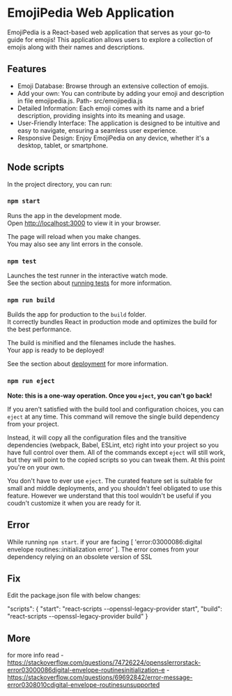 # EmojiPedia Web Application
EmojiPedia is a React-based web application that serves as your go-to guide for emojis! This application allows users to explore a collection of emojis along with their names and descriptions.

## Features
- Emoji Database: Browse through an extensive collection of emojis.
- Add your own: You can contribute by adding your emoji and description in file emojipedia.js. Path- src/emojipedia.js
- Detailed Information: Each emoji comes with its name and a brief description, providing insights into its meaning and usage.
- User-Friendly Interface: The application is designed to be intuitive and easy to navigate, ensuring a seamless user experience.
- Responsive Design: Enjoy EmojiPedia on any device, whether it's a desktop, tablet, or smartphone.

## Node scripts

In the project directory, you can run:

### `npm start`

Runs the app in the development mode.\
Open [http://localhost:3000](http://localhost:3000) to view it in your browser.

The page will reload when you make changes.\
You may also see any lint errors in the console.

### `npm test`

Launches the test runner in the interactive watch mode.\
See the section about [running tests](https://facebook.github.io/create-react-app/docs/running-tests) for more information.

### `npm run build`

Builds the app for production to the `build` folder.\
It correctly bundles React in production mode and optimizes the build for the best performance.

The build is minified and the filenames include the hashes.\
Your app is ready to be deployed!

See the section about [deployment](https://facebook.github.io/create-react-app/docs/deployment) for more information.

### `npm run eject`

**Note: this is a one-way operation. Once you `eject`, you can't go back!**

If you aren't satisfied with the build tool and configuration choices, you can `eject` at any time. This command will remove the single build dependency from your project.

Instead, it will copy all the configuration files and the transitive dependencies (webpack, Babel, ESLint, etc) right into your project so you have full control over them. All of the commands except `eject` will still work, but they will point to the copied scripts so you can tweak them. At this point you're on your own.

You don't have to ever use `eject`. The curated feature set is suitable for small and middle deployments, and you shouldn't feel obligated to use this feature. However we understand that this tool wouldn't be useful if you coudn't customize it when you are ready for it.

## Error

While running  `npm start`. if your are facing [ 'error:03000086:digital envelope routines::initialization error' ].
The error comes from your dependency relying on an obsolete version of SSL
## Fix

Edit the package.json file with below changes:

"scripts": {
    "start": "react-scripts --openssl-legacy-provider start",
    "build": "react-scripts --openssl-legacy-provider build"
  }

## More 
for more info read - https://stackoverflow.com/questions/74726224/opensslerrorstack-error03000086digital-envelope-routinesinitialization-e
                   - https://stackoverflow.com/questions/69692842/error-message-error0308010cdigital-envelope-routinesunsupported
